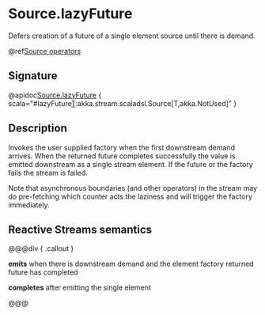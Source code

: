 # Source.lazyFuture

Defers creation of a future of a single element source until there is demand.

@ref[Source operators](../index.md#source-operators)

## Signature

@apidoc[Source.lazyFuture](Source$) { scala="#lazyFuture[T](create:()=&gt;scala.concurrent.Future[T]):akka.stream.scaladsl.Source[T,akka.NotUsed]" }

## Description

Invokes the user supplied factory when the first downstream demand arrives. When the returned future completes 
successfully the value is emitted downstream as a single stream element. If the future or the factory fails the 
stream is failed.

Note that asynchronous boundaries (and other operators) in the stream may do pre-fetching which counter acts
the laziness and will trigger the factory immediately.

## Reactive Streams semantics

@@@div { .callout }

**emits** when there is downstream demand and the element factory returned future has completed

**completes** after emitting the single element

@@@

